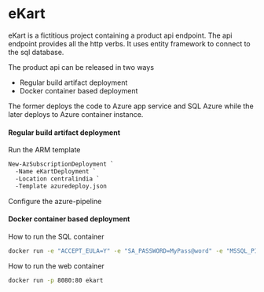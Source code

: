 # eKart

eKart is a fictitious project containing a product api endpoint. The api endpoint provides all the http verbs. It uses entity framework to connect to the sql database.

The product api can be released in two ways

- Regular build artifact deployment
- Docker container based deployment

The former deploys the code to Azure app service and SQL Azure while the later deploys to Azure container instance.

#### Regular build artifact deployment

Run the ARM template
```ps
New-AzSubscriptionDeployment `
  -Name eKartDeployment `
  -Location centralindia `
  -Template azuredeploy.json
```

Configure the azure-pipeline

#### Docker container based deployment
How to run the SQL container

```bash
docker run -e "ACCEPT_EULA=Y" -e "SA_PASSWORD=MyPass@word" -e "MSSQL_PID=Express" -p 1439:1433 -d --name=sql microsoft/mssql-server-linux:latest
```

How to run the web container

```bash
docker run -p 8080:80 ekart
```
